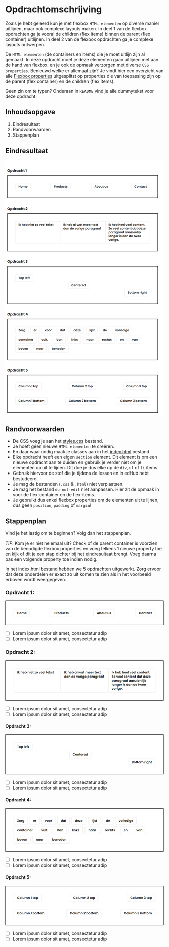 # Opdrachtomschrijving
Zoals je hebt geleerd kun je met flexbox `HTML elementen` op diverse manier uitlijnen, maar ook complexe layouts maken. In deel 1 van de flexbox opdrachten ga je vooral de children (flex items) binnen de parent (flex container) uitlijnen. In deel 2 van de flexbox opdrachten ga je complexe layouts ontwerpen.

De `HTML elementen` (de containers en items) die je moet uitlijn zijn al gemaakt. In deze opdracht moet je deze elementen gaan uitlijnen met aan de hand van flexbox.  en je ook de opmaak verzorgen met diverse `CSS properties`. Benieuwd welke er allemaal zijn?
Je vindt hier een overzicht van alle [Flexbox properties](https://css-tricks.com/snippets/css/a-guide-to-flexbox/) uitgesplitst op properties die van toepassing zijn op de parent (flex container) en de children (flex items).


Geen zin om te typen? Onderaan in `README` vind je alle dummytekst voor deze opdracht.

## Inhoudsopgave
1. Eindresultaat
2. Randvoorwaarden
3. Stappenplan


## Eindresultaat

![Het eindresultaat op desktop](flexbox-positioneren/assets/examples/voorbeeld-pagina-desktop.png)

## Randvoorwaarden
* De CSS voeg je aan het [styles.css](flexbox-positioneren/styles/styles.css) bestand.
* Je hoeft géén nieuwe `HTML elementen` te creëren.
* En daar waar nodig maak je classes aan in het [index.html](flexbox-positioneren/index.html) bestand.
* Elke opdracht heeft een eigen `section` element. Dit element is om een nieuwe opdracht aan te duiden en gebruik je verder niet om je elementen op uit te lijnen. Dit doe je dus elke op de `div`, `ul` of `li` items.
* Gebruik hiervoor de stof die je tijdens de lessen en in edHub hebt bestudeerd.
* Je mag de bestanden (`.css` & `.html`) niet verplaatsen.
* Je mag het bestand `do-not-edit` niet aanpassen. Hier zit de opmaak in voor de flex-container en de flex-items.
* Je gebruikt dus enkel flexbox properties om de elementen uit te lijnen, dus geen `position`, `padding` of `margin`!

## Stappenplan
Vind je het lastig om te beginnen? Volg dan het stappenplan.

_TIP_: Kom je er niet helemaal uit? Check of de parent container is voorzien van de benodigde flexbox properties en voeg telkens 1 nieuwe property toe en kijk of dit je een stap dichter bij het eindresultaat brengt. Voeg daarna pas een volgende property toe indien nodig.

In het index.html bestand hebben we 5 opdrachten uitgewerkt. Zorg ervoor dat deze onderdelen er exact zo uit komen te zien als in het voorbeeld erboven wordt weergegeven.

### Opdracht 1:
![Het resultaat van opdracht 1](flexbox-positioneren/assets/images/opdracht-1-eindresultaat.jpg)
- [ ] Lorem ipsum dolor sit amet, consectetur adip
- [ ] Lorem ipsum dolor sit amet, consectetur adip

### Opdracht 2:
![Het resultaat van opdracht 2](flexbox-positioneren/assets/images/opdracht-2-eindresultaat.jpg)
- [ ] Lorem ipsum dolor sit amet, consectetur adip
- [ ] Lorem ipsum dolor sit amet, consectetur adip

#### Opdracht 3:
![Het resultaat van opdracht 3](flexbox-positioneren/assets/images/opdracht-3-eindresultaat.jpg)
- [ ] Lorem ipsum dolor sit amet, consectetur adip
- [ ] Lorem ipsum dolor sit amet, consectetur adip

#### Opdracht 4:
![Het resultaat van opdracht 4](flexbox-positioneren/assets/images/opdracht-4-eindresultaat.jpg)
- [ ] Lorem ipsum dolor sit amet, consectetur adip
- [ ] Lorem ipsum dolor sit amet, consectetur adip

#### Opdracht 5:
![Het resultaat van opdracht 5](flexbox-positioneren/assets/images/opdracht-5-eindresultaat.jpg)
- [ ] Lorem ipsum dolor sit amet, consectetur adip
- [ ] Lorem ipsum dolor sit amet, consectetur adip
